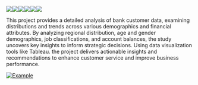 <img src="https://img.shields.io/badge/Data Speaks-coral"><img src="https://img.shields.io/badge/Build_With-Tableau-magenta"><img src="https://img.shields.io/badge/Data Analysis-darkblue"><img src="https://img.shields.io/badge/Dashboard-gold"><img src="https://img.shields.io/badge/Data Cleaning-beige"><img src="https://img.shields.io/badge/Big Data-purple">


This project provides a detailed analysis of bank customer data, examining distributions and trends across various demographics and financial attributes. By analyzing regional distribution, age and gender demographics, job classifications, and account balances, the study uncovers key insights to inform strategic decisions. Using data visualization tools like Tableau. the project delivers actionable insights and recommendations to enhance customer service and improve business performance.


[![Example](https://i.imgur.com/wt5bZHC.png)](https://public.tableau.com/app/profile/hardik.pansuriya/viz/BankCustomersAnalysisByRegion/Dashboard1)
